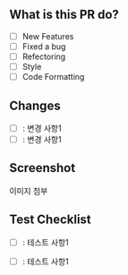 ## What is this PR do?
- [ ] New Features 
- [ ] Fixed a bug
- [ ] Refectoring
- [ ] Style
- [ ] Code Formatting

## Changes
- [ ] : 변경 사항1
- [ ] : 변경 사항1

## Screenshot
이미지 첨부

## Test Checklist
- [ ] : 테스트 사항1
- [ ] : 테스트 사항1

